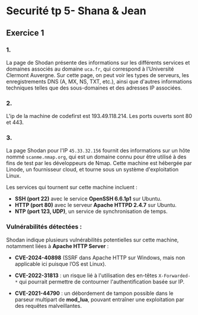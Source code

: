 # Securité tp 5- Shana & Jean

## Exercice 1

### 1.

La page de Shodan présente des informations sur les différents services et domaines associés au domaine `uca.fr`, qui correspond à l'Université Clermont Auvergne.
Sur cette page, on peut voir les types de serveurs, les enregistrements DNS (A, MX, NS, TXT, etc.), ainsi que d'autres informations techniques telles que des sous-domaines et des adresses IP associées.

### 2.

L'ip de la machine de codefirst est 193.49.118.214. Les ports ouverts sont 80 et 443. 

### 3.

La page Shodan pour l'IP `45.33.32.156` fournit des informations sur un hôte nommé `scanme.nmap.org`, qui est un domaine connu pour être utilisé à des fins de test par les développeurs de Nmap. Cette machine est hébergée par Linode, un fournisseur cloud, et tourne sous un système d'exploitation Linux.

Les services qui tournent sur cette machine incluent :
- **SSH (port 22)** avec le service **OpenSSH 6.6.1p1** sur Ubuntu.
- **HTTP (port 80)** avec le serveur **Apache HTTPD 2.4.7** sur Ubuntu.
- **NTP (port 123, UDP)**, un service de synchronisation de temps.

### Vulnérabilités détectées :

Shodan indique plusieurs vulnérabilités potentielles sur cette machine, notamment liées à **Apache HTTP Server** :

- **CVE-2024-40898** (SSRF dans Apache HTTP sur Windows, mais non applicable ici puisque l’OS est Linux).
  
- **CVE-2022-31813** : un risque lié à l'utilisation des en-têtes `X-Forwarded-*` qui pourrait permettre de contourner l'authentification basée sur IP.
  
- **CVE-2021-44790** : un débordement de tampon possible dans le parseur multipart de **mod_lua**, pouvant entraîner une exploitation par des requêtes malveillantes.

